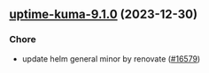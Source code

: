 

## [uptime-kuma-9.1.0](https://github.com/truecharts/charts/compare/uptime-kuma-9.0.1...uptime-kuma-9.1.0) (2023-12-30)

### Chore

- update helm general minor by renovate ([#16579](https://github.com/truecharts/charts/issues/16579))
  
  